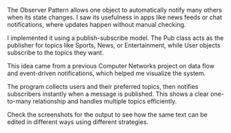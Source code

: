The Observer Pattern allows one object to automatically notify many others when its state changes. I saw its usefulness in apps like news feeds or chat notifications, where updates happen without manual checking.

I implemented it using a publish-subscribe model. The Pub class acts as the publisher for topics like Sports, News, or Entertainment, while User objects subscribe to the topics they want.

This idea came from a previous Computer Networks project on data flow and event-driven notifications, which helped me visualize the system.

The program collects users and their preferred topics, then notifies subscribers instantly when a message is published. This shows a clear one-to-many relationship and handles multiple topics efficiently.

Check the screenshots for the output to see how the same text can be edited in different ways using different strategies.